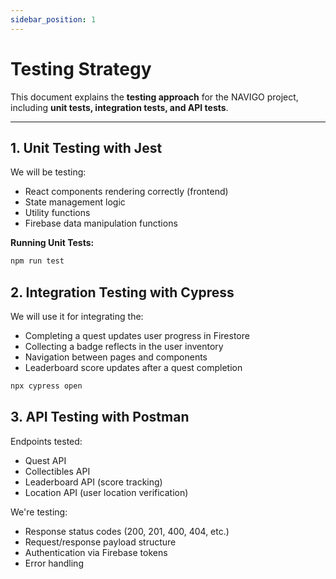 ```yaml
---
sidebar_position: 1
---
```


# Testing Strategy

This document explains the **testing approach** for the NAVIGO project, including **unit tests, integration tests, and API tests**.

---

## 1. Unit Testing with Jest

We will be testing:
- React components rendering correctly (frontend)
- State management logic
- Utility functions
- Firebase data manipulation functions

**Running Unit Tests:**

```bash
npm run test
```
## 2. Integration Testing with Cypress

We will use it for integrating the:
- Completing a quest updates user progress in Firestore
- Collecting a badge reflects in the user inventory
- Navigation between pages and components
- Leaderboard score updates after a quest completion

```bash
npx cypress open
```

## 3. API Testing with Postman

Endpoints tested:
- Quest API
- Collectibles API 
- Leaderboard API (score tracking)
- Location API (user location verification)

We're testing:
- Response status codes (200, 201, 400, 404, etc.)
- Request/response payload structure
- Authentication via Firebase tokens
- Error handling